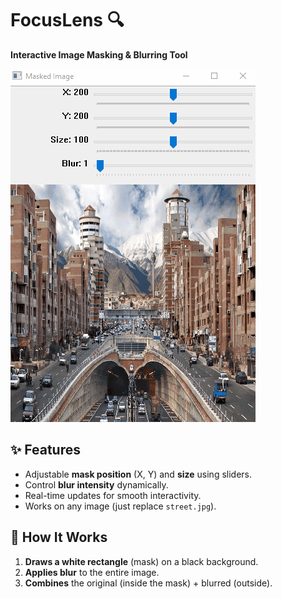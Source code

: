 # FocusLens 🔍  
**Interactive Image Masking & Blurring Tool**  

![Demo](demo.gif) 

## **✨ Features**  
- Adjustable **mask position** (X, Y) and **size** using sliders.  
- Control **blur intensity** dynamically.  
- Real-time updates for smooth interactivity.  
- Works on any image (just replace `street.jpg`).  

## **🚀 How It Works**  
1. **Draws a white rectangle** (mask) on a black background.  
2. **Applies blur** to the entire image.  
3. **Combines** the original (inside the mask) + blurred (outside).  
